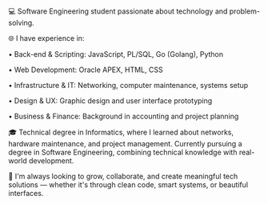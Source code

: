 💻 Software Engineering student passionate about technology and problem-solving.

🌐 I have experience in:

• Back-end & Scripting: JavaScript, PL/SQL, Go (Golang), Python

• Web Development: Oracle APEX, HTML, CSS

• Infrastructure & IT: Networking, computer maintenance, systems setup

• Design & UX: Graphic design and user interface prototyping

• Business & Finance: Background in accounting and project planning

🎓 Technical degree in Informatics, where I learned about networks, hardware maintenance, and project management. Currently pursuing a degree in Software Engineering, combining technical knowledge with real-world development.

🚀 I'm always looking to grow, collaborate, and create meaningful tech solutions — whether it's through clean code, smart systems, or beautiful interfaces.
